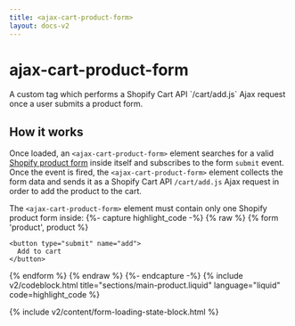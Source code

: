 ```yaml
---
title: <ajax-cart-product-form>
layout: docs-v2
---
```


# ajax-cart-product-form

<p class="lead" markdown="1">
A custom tag which performs a Shopify Cart API `/cart/add.js` Ajax request once a user submits a product form. 
</p>

## How it works
Once loaded, an `<ajax-cart-product-form>` element searches for 
a valid [Shopify product form](https://shopify.dev/docs/themes/architecture/templates/product#the-product-form) inside itself
and subscribes to the form `submit` event. Once the event is fired, the `<ajax-cart-product-form>` element
collects the form data and sends it as a Shopify Cart API `/cart/add.js` Ajax request in order to add the product to the cart.

The `<ajax-cart-product-form>` element must contain only one Shopify product form inside:
{%- capture highlight_code -%}
{% raw %}
<ajax-cart-product-form>
  {% form 'product', product %}
    <!-- form content -->
  
    <button type="submit" name="add">
      Add to cart
    </button>
  {% endform %}
</ajax-cart-product-form>
{% endraw %}
{%- endcapture -%}
{% include v2/codeblock.html title="sections/main-product.liquid" language="liquid" code=highlight_code %}

{% include v2/content/form-loading-state-block.html %}